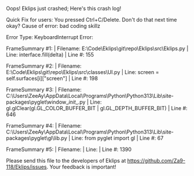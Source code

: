Oops! Eklips just crashed;
Here's this crash log!

Quick Fix for users: You pressed Ctrl+C/Delete. Don't do that next time okay?
Cause of error: bad coding skillz

Error Type: KeyboardInterrupt
Error: 

FrameSummary #1:
  | Filename: E:\Code\Eklips\git\repo\Eklips\src\Eklips.py
  | Line: interface.fill(delta)
  | Line #: 155

FrameSummary #2:
  | Filename: E:\Code\Eklips\git\repo\Eklips\src\classes\UI.py
  | Line: screen = self.surfaces[i]["screen"]
  | Line #: 198

FrameSummary #3:
  | Filename: C:\Users\ZeeAy\AppData\Local\Programs\Python\Python313\Lib\site-packages\pyglet\window\__init__.py
  | Line: gl.glClear(gl.GL_COLOR_BUFFER_BIT | gl.GL_DEPTH_BUFFER_BIT)
  | Line #: 646

FrameSummary #4:
  | Filename: C:\Users\ZeeAy\AppData\Local\Programs\Python\Python313\Lib\site-packages\pyglet\gl\lib.py
  | Line: from pyglet import gl
  | Line #: 67

FrameSummary #5:
  | Filename: <frozen importlib._bootstrap>
  | Line: 
  | Line #: 1390


Please send this file to the developers of Eklips at https://github.com/Za9-118/Eklips/issues. 
Your feedback is important!
